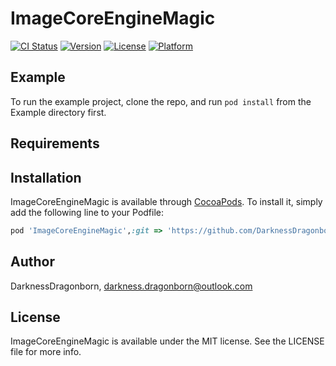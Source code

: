 # ImageCoreEngineMagic

[![CI Status](https://img.shields.io/travis/DarknessDragonborn/ImageCoreEngineMagic.svg?style=flat)](https://travis-ci.org/DarknessDragonborn/ImageCoreEngineMagic)
[![Version](https://img.shields.io/cocoapods/v/ImageCoreEngineMagic.svg?style=flat)](https://cocoapods.org/pods/ImageCoreEngineMagic)
[![License](https://img.shields.io/cocoapods/l/ImageCoreEngineMagic.svg?style=flat)](https://cocoapods.org/pods/ImageCoreEngineMagic)
[![Platform](https://img.shields.io/cocoapods/p/ImageCoreEngineMagic.svg?style=flat)](https://cocoapods.org/pods/ImageCoreEngineMagic)

## Example

To run the example project, clone the repo, and run `pod install` from the Example directory first.

## Requirements

## Installation

ImageCoreEngineMagic is available through [CocoaPods](https://cocoapods.org). To install
it, simply add the following line to your Podfile:

```ruby
pod 'ImageCoreEngineMagic',:git => 'https://github.com/DarknessDragonborn/ImageCoreEngineMagic.git' 
```

## Author

DarknessDragonborn, darkness.dragonborn@outlook.com

## License

ImageCoreEngineMagic is available under the MIT license. See the LICENSE file for more info.
